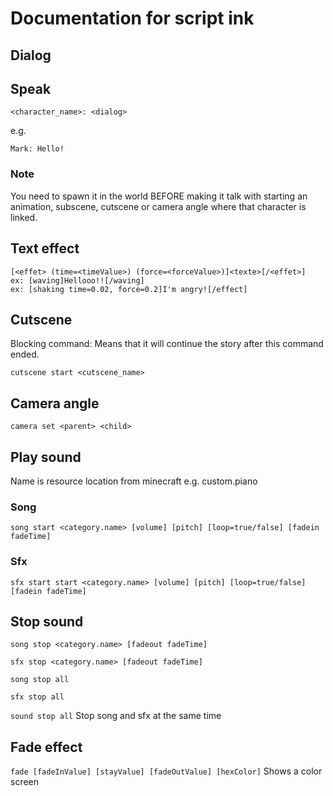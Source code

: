 # Documentation for script ink

## Dialog

## Speak
``<character_name>: <dialog>``

e.g.

``Mark: Hello!``

### Note
You need to spawn it in the world BEFORE making it talk with starting an animation, subscene, cutscene or camera angle where that character is linked.

## Text effect
```
[<effet> (time=<timeValue>) (force=<forceValue>)]<texte>[/<effet>]
ex: [waving]Hellooo!![/waving]
ex: [shaking time=0.02, force=0.2]I'm angry![/effect]
```

## Cutscene

Blocking command: Means that it will continue the story after this command ended.


``cutscene start <cutscene_name>``

## Camera angle

``camera set <parent> <child>``

## Play sound

Name is resource location from minecraft e.g. custom.piano

### Song

``song start <category.name> [volume] [pitch] [loop=true/false] [fadein fadeTime]``

### Sfx

``sfx start start <category.name> [volume] [pitch] [loop=true/false] [fadein fadeTime]``

## Stop sound

``song stop <category.name> [fadeout fadeTime]``

``sfx stop <category.name> [fadeout fadeTime]``

``song stop all``

``sfx stop all``

``sound stop all`` Stop song and sfx at the same time

## Fade effect

```fade [fadeInValue] [stayValue] [fadeOutValue] [hexColor]```
Shows a color screen